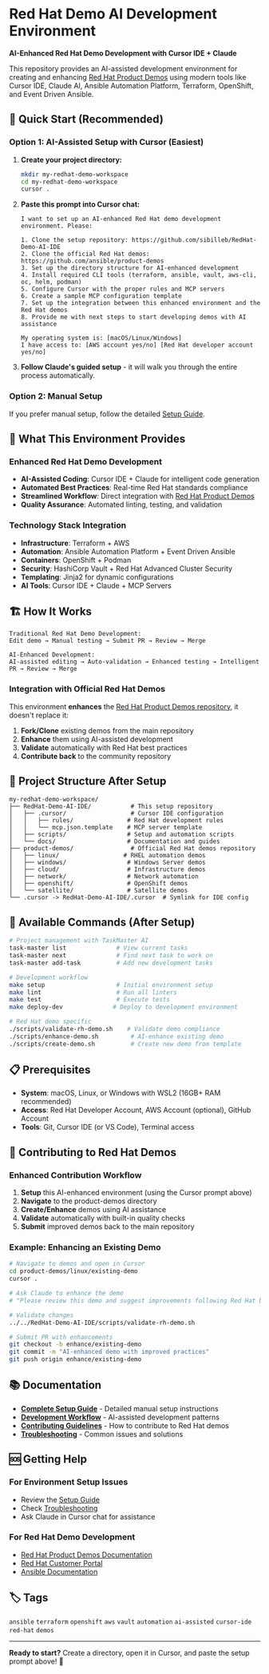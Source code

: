 # Red Hat Demo AI Development Environment

**AI-Enhanced Red Hat Demo Development with Cursor IDE + Claude**

This repository provides an AI-assisted development environment for creating and enhancing [Red Hat Product Demos](https://github.com/ansible/product-demos) using modern tools like Cursor IDE, Claude AI, Ansible Automation Platform, Terraform, OpenShift, and Event Driven Ansible.

## 🚀 Quick Start (Recommended)

### Option 1: AI-Assisted Setup with Cursor (Easiest)

1. **Create your project directory:**
   ```bash
   mkdir my-redhat-demo-workspace
   cd my-redhat-demo-workspace
   cursor .
   ```

2. **Paste this prompt into Cursor chat:**
   ```
   I want to set up an AI-enhanced Red Hat demo development environment. Please:

   1. Clone the setup repository: https://github.com/sibilleb/RedHat-Demo-AI-IDE
   2. Clone the official Red Hat demos: https://github.com/ansible/product-demos  
   3. Set up the directory structure for AI-enhanced development
   4. Install required CLI tools (terraform, ansible, vault, aws-cli, oc, helm, podman)
   5. Configure Cursor with the proper rules and MCP servers
   6. Create a sample MCP configuration template
   7. Set up the integration between this enhanced environment and the Red Hat demos
   8. Provide me with next steps to start developing demos with AI assistance

   My operating system is: [macOS/Linux/Windows]
   I have access to: [AWS account yes/no] [Red Hat developer account yes/no]
   ```

3. **Follow Claude's guided setup** - it will walk you through the entire process automatically.

### Option 2: Manual Setup

If you prefer manual setup, follow the detailed [Setup Guide](SETUP_GUIDE.md).

## 🎯 What This Environment Provides

### Enhanced Red Hat Demo Development
- **AI-Assisted Coding**: Cursor IDE + Claude for intelligent code generation
- **Automated Best Practices**: Real-time Red Hat standards compliance
- **Streamlined Workflow**: Direct integration with [Red Hat Product Demos](https://github.com/ansible/product-demos)
- **Quality Assurance**: Automated linting, testing, and validation

### Technology Stack Integration
- **Infrastructure**: Terraform + AWS
- **Automation**: Ansible Automation Platform + Event Driven Ansible  
- **Containers**: OpenShift + Podman
- **Security**: HashiCorp Vault + Red Hat Advanced Cluster Security
- **Templating**: Jinja2 for dynamic configurations
- **AI Tools**: Cursor IDE + Claude + MCP Servers

## 🏗️ How It Works

```
Traditional Red Hat Demo Development:
Edit demo → Manual testing → Submit PR → Review → Merge

AI-Enhanced Development:
AI-assisted editing → Auto-validation → Enhanced testing → Intelligent PR → Review → Merge
```

### Integration with Official Red Hat Demos

This environment **enhances** the [Red Hat Product Demos repository](https://github.com/ansible/product-demos), it doesn't replace it:

1. **Fork/Clone** existing demos from the main repository
2. **Enhance** them using AI-assisted development  
3. **Validate** automatically with Red Hat best practices
4. **Contribute back** to the community repository

## 📁 Project Structure After Setup

```
my-redhat-demo-workspace/
├── RedHat-Demo-AI-IDE/           # This setup repository
│   ├── .cursor/                  # Cursor IDE configuration
│   │   ├── rules/               # Red Hat development rules
│   │   └── mcp.json.template    # MCP server template
│   ├── scripts/                 # Setup and automation scripts
│   └── docs/                    # Documentation and guides
├── product-demos/                # Official Red Hat demos repository
│   ├── linux/                  # RHEL automation demos
│   ├── windows/                 # Windows Server demos
│   ├── cloud/                   # Infrastructure demos
│   ├── network/                 # Network automation
│   ├── openshift/               # OpenShift demos
│   └── satellite/               # Satellite demos
└── .cursor -> RedHat-Demo-AI-IDE/.cursor  # Symlink for IDE config
```

## 🔧 Available Commands (After Setup)

```bash
# Project management with TaskMaster AI
task-master list              # View current tasks
task-master next              # Find next task to work on
task-master add-task          # Add new development tasks

# Development workflow
make setup                    # Initial environment setup
make lint                     # Run all linters
make test                     # Execute tests
make deploy-dev              # Deploy to development environment

# Red Hat demo specific
./scripts/validate-rh-demo.sh    # Validate demo compliance
./scripts/enhance-demo.sh         # AI-enhance existing demo
./scripts/create-demo.sh          # Create new demo from template
```

## 📋 Prerequisites

- **System**: macOS, Linux, or Windows with WSL2 (16GB+ RAM recommended)
- **Access**: Red Hat Developer Account, AWS Account (optional), GitHub Account
- **Tools**: Git, Cursor IDE (or VS Code), Terminal access

## 🤝 Contributing to Red Hat Demos

### Enhanced Contribution Workflow

1. **Setup** this AI-enhanced environment (using the Cursor prompt above)
2. **Navigate** to the product-demos directory
3. **Create/Enhance** demos using AI assistance
4. **Validate** automatically with built-in quality checks
5. **Submit** improved demos back to the main repository

### Example: Enhancing an Existing Demo

```bash
# Navigate to demos and open in Cursor
cd product-demos/linux/existing-demo
cursor .

# Ask Claude to enhance the demo
# "Please review this demo and suggest improvements following Red Hat best practices"

# Validate changes
../../RedHat-Demo-AI-IDE/scripts/validate-rh-demo.sh

# Submit PR with enhancements
git checkout -b enhance/existing-demo
git commit -m "AI-enhanced demo with improved practices"
git push origin enhance/existing-demo
```

## 📚 Documentation

- **[Complete Setup Guide](SETUP_GUIDE.md)** - Detailed manual setup instructions
- **[Development Workflow](docs/DEVELOPMENT_WORKFLOW.md)** - AI-assisted development patterns
- **[Contributing Guidelines](CONTRIBUTING.md)** - How to contribute to Red Hat demos
- **[Troubleshooting](docs/TROUBLESHOOTING.md)** - Common issues and solutions

## 🆘 Getting Help

### For Environment Setup Issues
- Review the [Setup Guide](SETUP_GUIDE.md)
- Check [Troubleshooting](docs/TROUBLESHOOTING.md)
- Ask Claude in Cursor chat for assistance

### For Red Hat Demo Development
- [Red Hat Product Demos Documentation](https://github.com/ansible/product-demos)
- [Red Hat Customer Portal](https://access.redhat.com)
- [Ansible Documentation](https://docs.ansible.com)

## 🏷️ Tags

`ansible` `terraform` `openshift` `aws` `vault` `automation` `ai-assisted` `cursor-ide` `red-hat` `demos`

---

**Ready to start?** Create a directory, open it in Cursor, and paste the setup prompt above! 🚀 